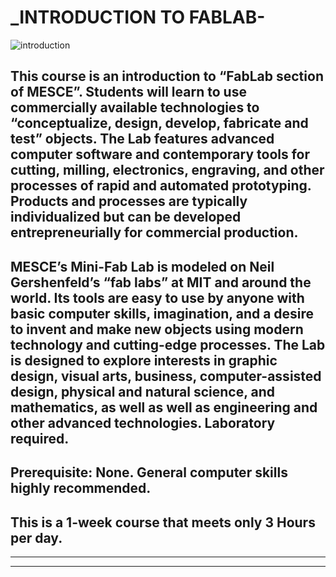 #                            _INTRODUCTION TO FABLAB-

![introduction](http://www.youngbusinessleaders.eu/assets/images/news_images/gi-introduction.jpg)

## This course is an introduction to “FabLab section of MESCE”. Students will learn to use commercially available technologies to “conceptualize, design, develop, fabricate and test” objects. The Lab features advanced computer software and contemporary tools for cutting, milling, electronics, engraving, and other processes of rapid and automated prototyping. Products and processes are typically individualized but can be developed entrepreneurially for commercial production.

## MESCE’s Mini-Fab Lab is modeled on Neil Gershenfeld’s “fab labs” at MIT and around the world. Its tools are easy to use by anyone with basic computer skills, imagination, and a desire to invent and make new objects using modern technology and cutting-edge processes. The Lab is designed to explore interests in graphic design, visual arts, business, computer-assisted design, physical and natural science, and mathematics, as well as well as engineering and other advanced technologies. Laboratory required.

## Prerequisite: None. General computer skills highly recommended.

## This is a 1-week course that meets only 3 Hours per day.

-----------

------------
